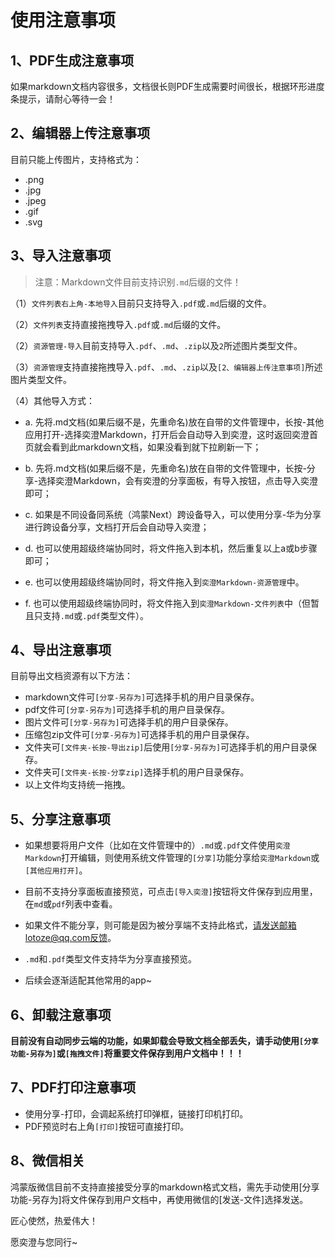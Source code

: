 # 使用注意事项

## 1、PDF生成注意事项

如果markdown文档内容很多，文档很长则PDF生成需要时间很长，根据环形进度条提示，请耐心等待一会！



## 2、编辑器上传注意事项

目前只能上传图片，支持格式为：
- .png
- .jpg
- .jpeg
- .gif
- .svg



## 3、导入注意事项

> 注意：Markdown文件目前支持识别`.md`后缀的文件！

（1）`文件列表右上角-本地导入`目前只支持导入`.pdf`或`.md`后缀的文件。

（2）`文件列表`支持直接拖拽导入`.pdf`或`.md`后缀的文件。

（2）`资源管理-导入`目前支持导入`.pdf`、`.md`、`.zip`以及`2`所述图片类型文件。

（3）`资源管理`支持直接拖拽导入`.pdf`、`.md`、`.zip`以及`[2、编辑器上传注意事项]`所述图片类型文件。

（4）其他导入方式：

- a. 先将.md文档(如果后缀不是，先重命名)放在自带的文件管理中，长按-其他应用打开-选择奕澄Markdown，打开后会自动导入到奕澄，这时返回奕澄首页就会看到此markdown文档，如果没看到就下拉刷新一下；
- b. 先将.md文档(如果后缀不是，先重命名)放在自带的文件管理中，长按-分享-选择奕澄Markdown，会有奕澄的分享面板，有导入按钮，点击导入奕澄即可；

- c. 如果是不同设备同系统（鸿蒙Next）跨设备导入，可以使用分享-华为分享进行跨设备分享，文档打开后会自动导入奕澄；

- d. 也可以使用超级终端协同时，将文件拖入到本机，然后重复以上a或b步骤即可；

- e. 也可以使用超级终端协同时，将文件拖入到`奕澄Markdown-资源管理`中。

- f. 也可以使用超级终端协同时，将文件拖入到`奕澄Markdown-文件列表`中（但暂且只支持`.md`或`.pdf`类型文件）。



## 4、导出注意事项

目前导出文档资源有以下方法：

- markdown文件可`[分享-另存为]`可选择手机的用户目录保存。
- pdf文件可`[分享-另存为]`可选择手机的用户目录保存。
- 图片文件可`[分享-另存为]`可选择手机的用户目录保存。
- 压缩包zip文件可`[分享-另存为]`可选择手机的用户目录保存。
- 文件夹可`[文件夹-长按-导出zip]`后使用`[分享-另存为]`可选择手机的用户目录保存。
- 文件夹可`[文件夹-长按-分享zip]`选择手机的用户目录保存。
- 以上文件均支持统一拖拽。



## 5、分享注意事项
- 如果想要将用户文件（比如在文件管理中的）`.md`或`.pdf`文件使用`奕澄Markdown`打开编辑，则使用系统文件管理的`[分享]`功能分享给`奕澄Markdown`或`[其他应用打开]`。

- 目前不支持分享面板直接预览，可点击`[导入奕澄]`按钮将文件保存到应用里，在`md`或`pdf`列表中查看。

- 如果文件不能分享，则可能是因为被分享端不支持此格式，请发送邮箱lotoze@qq.com反馈。

- `.md`和`.pdf`类型文件支持华为分享直接预览。

- 后续会逐渐适配其他常用的app~



## 6、卸载注意事项

**目前没有自动同步云端的功能，如果卸载会导致文档全部丢失，请手动使用`[分享功能-另存为]`或`[拖拽文件]`将重要文件保存到用户文档中！！！**



## 7、PDF打印注意事项
- 使用分享-打印，会调起系统打印弹框，链接打印机打印。
- PDF预览时右上角`[打印]`按钮可直接打印。



## 8、微信相关
鸿蒙版微信目前不支持直接接受分享的markdown格式文档，需先手动使用[分享功能-另存为]将文件保存到用户文档中，再使用微信的[发送-文件]选择发送。






匠心使然，热爱伟大！

愿奕澄与您同行~